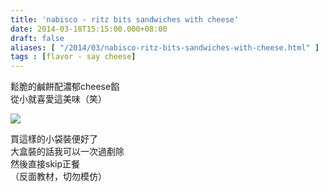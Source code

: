 ```yaml
---
title: 'nabisco - ritz bits sandwiches with cheese'
date: 2014-03-18T15:15:00.000+08:00
draft: false
aliases: [ "/2014/03/nabisco-ritz-bits-sandwiches-with-cheese.html" ]
tags : [flavor - say cheese]
---
```


鬆脆的鹹餅配濃郁cheese餡  
從小就喜愛這美味（笑）  

![](/images/nabiscoritz.jpg)

買這樣的小袋裝便好了  
大盒裝的話我可以一次過剷除  
然後直接skip正餐  
（反面教材，切勿模仿）

